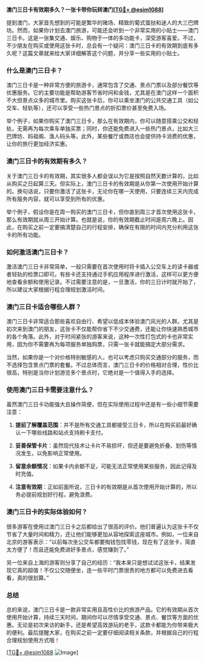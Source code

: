 **澳门三日卡有效期多久？一张卡带你玩转澳门[[TG💪+ @esim1088](https://t.me/s/esim1088)]**

提到澳门，大家首先想到的可能是繁华的赌场、精致的葡式蛋挞和迷人的大三巴牌坊。然而，如果你计划去澳门旅游，可能还会听到一个非常实用的小贴士——澳门三日卡。这是一张集交通、娱乐、购物于一体的多功能卡，深受游客喜爱。不过，不少朋友在购买或使用这张卡时，总会有一个疑问：澳门三日卡的有效期到底有多久呢？这篇文章就来给大家详细解答这个问题，并分享一些实用的小贴士。

### 什么是澳门三日卡？

澳门三日卡是一种非常方便的旅游卡，通常包含了交通、景点门票以及部分餐饮等优惠服务。它的主要功能是帮助游客节省时间和金钱，尤其是在澳门这样一个面积不大但景点众多的城市里。购买这张卡后，你可以乘坐澳门的公共交通工具（如公交车、轻轨等），还可以享受一些热门景点的折扣票价甚至免费入场。

举个例子，如果你购买了澳门三日卡，那么在有效期内，你可以随意搭乘公交和轻轨，无需再为每次乘车单独买票；同时，你还能免费进入一些热门景点，比如大三巴牌坊、妈祖阁、渔人码头等。此外，某些餐厅或商店也会提供持卡消费的优惠，让你的旅行更加经济实惠。

### 澳门三日卡的有效期有多久？

关于澳门三日卡的有效期，其实很多人都会误以为它是按照自然天数计算的，比如从购买之日起算三天。但实际上，澳门三日卡的有效期是从你第一次使用开始计算的。换句话说，只要你激活了这张卡，无论你在哪一天使用，只要连续三天内完成所有服务内容，就可以享受到所有的优惠。

举个例子，假设你是在周一购买的澳门三日卡，但你直到周三才首次使用这张卡，那么有效期就从周三开始计算。也就是说，你的有效期截止时间是周六晚上。因此，在购买之前一定要搞清楚自己的行程安排，确保在有限的时间内充分利用这张卡的所有功能。

### 如何激活澳门三日卡？

激活澳门三日卡非常简单，一般只需要在首次使用时将卡插入公交车上的读卡器或者轻轨的检票口即可。有些卡还支持通过手机应用程序进行激活，这样可以更方便地查看余额和使用记录。不过需要注意的是，一旦激活，你的三日计时就开始了，所以建议大家根据行程合理规划激活时间。

### 澳门三日卡适合哪些人群？

澳门三日卡非常适合那些喜欢自由行、希望以低成本体验澳门风光的人群。尤其是初次来到澳门的朋友，这张卡不仅能帮你省下不少交通费，还能让你快速熟悉城市的各个角落。此外，对于时间紧张的游客来说，这种一次性打包式的卡也非常实用，因为你不需要再为每项服务单独购票，只需一张卡就能搞定大部分需求。

当然，如果你是一个对价格特别敏感的人，也可以考虑只购买交通部分的服务，而不选择包含景点门票的套餐。不过总体而言，澳门三日卡的价格相对合理，性价比很高，特别是当你计划游览多个景点时，它绝对是一个值得入手的选择。

### 使用澳门三日卡需要注意什么？

虽然澳门三日卡功能强大且操作简便，但在实际使用过程中还是有一些小细节需要注意：

1. **提前了解覆盖范围**：并不是所有交通工具都接受三日卡，所以在购买前最好确认一下哪些线路和站点支持刷卡支付。
   
2. **妥善保管卡片**：虽然现代技术让卡片不易损坏，但还是要避免折叠、划伤等情况发生，以免影响正常使用。
   
3. **留意余额情况**：如果卡内余额不足，可能无法正常使用某些服务，因此记得及时充值。
   
4. **注意有效期**：正如前面所说，三日卡的有效期是从首次使用开始计算的，所以务必提前规划好行程，避免浪费。

### 澳门三日卡的实际体验如何？

很多游客在使用过澳门三日卡之后都给出了很高的评价。他们普遍认为这张卡不仅节省了大量时间和精力，还让他们能够更加从容地探索这座城市。例如，一位来自北京的游客表示：“以前每次坐公交车都要掏钱包找零钱，现在有了这张卡，简直太方便了！而且还能免费进好多景点，感觉赚到了。”

另一位来自上海的游客则分享了自己的经历：“我本来只是想试试这张卡，结果发现它真的超值！不仅公交随便坐，连一些平时门票很贵的地方都可以免费进去看看，真的很划算。”

### 总结

总的来说，澳门三日卡是一款非常实用且高性价比的旅游产品。它的有效期从首次使用开始计算，持续三天时间，期间你可以尽情享受交通、景点、餐饮等方面的优惠。无论是初次来访的新手，还是希望高效游玩的老手，这款卡都能为你带来极大的便利。最后提醒大家，在购买之前一定要仔细阅读相关条款，并根据自己的行程合理规划使用方式哦！

[[TG💪+ @esim1088](https://t.me/s/esim1088) ![Image](https://i.postimg.cc/4NQfJmqS/Snipaste-2025-05-13-00-14-12.png)]